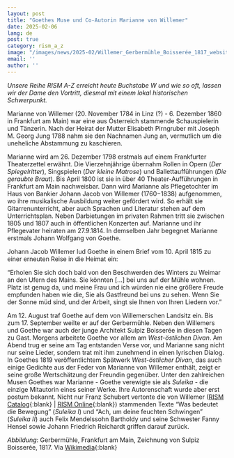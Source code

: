 ```yaml
---
layout: post
title: "Goethes Muse und Co-Autorin Marianne von Willemer"
date: 2025-02-06
lang: de
post: true
category: rism_a_z
image: "/images/news/2025-02/Willemer_Gerbermühle_Boisserée_1817_website.jpg"
email: ''
author: ''
---
```


_Unsere Reihe RISM A-Z erreicht heute Buchstabe W und wie so oft, lassen wir der Dame den Vortritt, diesmal mit einem lokal historischen Schwerpunkt._

Marianne von Willemer (20. November 1784 in Linz (?) - 6. Dezember 1860 in Frankfurt am Main) war eine aus Österreich stammende Schauspielerin und Tänzerin. Nach der Heirat der Mutter Elisabeth Pirngruber mit Joseph M. Georg Jung 1788 nahm sie den Nachnamen Jung an, vermutlich um die uneheliche Abstammung zu kaschieren.

Marianne wird am 26. Dezember 1798 erstmals auf einem Frankfurter Theaterzettel erwähnt. Die Vierzehnjährige übernahm Rollen in Opern (_Der Spiegelritter_), Singspielen (_Der kleine Matrose_) und Ballettaufführungen (_Die geraubte Braut_). Bis April 1800 ist sie in über 40 Theater-Aufführungen in Frankfurt am Main nachweisbar. Dann wird Marianne als Pflegetochter im Haus von Bankier Johann Jacob von Willemer (1760−1838) aufgenommen, wo ihre musikalische Ausbildung weiter gefördert wird. So erhält sie Gitarrenunterricht, aber auch Sprachen und Literatur stehen auf dem Unterrichtsplan. Neben Darbietungen im privaten Rahmen tritt sie zwischen 1805 und 1807 auch in öffentlichen Konzerten auf. Marianne und ihr Pflegevater heiraten am 27.9.1814. In demselben Jahr begegnet Marianne erstmals Johann Wolfgang von Goethe. 

Johann Jacob Willemer lud Goethe in einem Brief vom 10. April 1815 zu einer erneuten Reise in die Heimat ein:

“Erholen Sie sich doch bald von den Beschwerden des Winters zu Weimar an den Ufern des Mains. Sie könnten [...] bei uns auf der Mühle wohnen. Platz ist genug da, und meine Frau und ich würden nie eine größere Freude empfunden haben wie die, Sie als Gastfreund bei uns zu sehen. Wenn Sie der Sonne müd sind, und der Arbeit, singt sie Ihnen von Ihren Liedern vor.”

Am 12. August traf Goethe auf dem von Willemerschen Landsitz ein. Bis zum 17. September weilte er auf der Gerbermühle. Neben den Willemers und Goethe war auch der junge Architekt Sulpiz Boisserée in diesen Tagen zu Gast. Morgens arbeitete Goethe vor allem am _West-östlichen Divan_. Am Abend trug er seine am Tag entstanden Verse vor, und Marianne sang nicht nur seine Lieder, sondern trat mit ihm zunehmend in einen lyrischen Dialog. In Goethes 1819 veröffentlichtem Spätwerk _West-östlicher Divan_, das auch einige Gedichte aus der Feder von Marianne von Willemer enthält, zeigt er seine große Wertschätzung der Freundin gegenüber. Unter den zahlreichen Musen Goethes war Marianne - Goethe verewigte sie als _Suleika_ - die einzige Mitautorin eines seiner Werke. Ihre Autorenschaft wurde aber erst postum bekannt. Nicht nur Franz Schubert vertonte die von Willemer ([RISM Catalog](https://opac.rism.info/rism/Record/rismpe124852){:blank} \| [RISM Online](https://rism.online/people/124852){:blank}) stammenden Texte “Was bedeutet die Bewegung” (_Suleika I_) und “Ach, um deine feuchten Schwingen” (_Suleika II_) auch Felix Mendelssohn Bartholdy und seine Schwester Fanny Hensel sowie Johann Friedrich Reichardt griffen darauf zurück.

_Abbildung_: Gerbermühle, Frankfurt am Main, Zeichnung von Sulpiz Boisserée, 1817. Via [Wikimedia](https://commons.wikimedia.org/wiki/File:Gerberm%C3%BChle_Boisser%C3%A9e_1817.jpg){:blank} 
 
